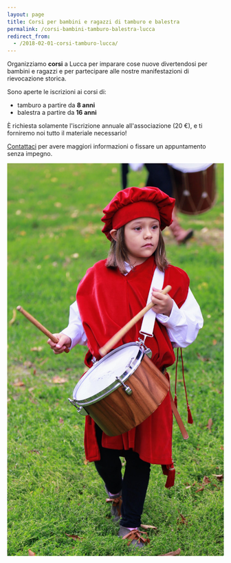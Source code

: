```yaml
---
layout: page
title: Corsi per bambini e ragazzi di tamburo e balestra
permalink: /corsi-bambini-tamburo-balestra-lucca
redirect_from:
  - /2018-02-01-corsi-tamburo-lucca/
---
```


Organizziamo **corsi** a Lucca per imparare cose nuove divertendosi per bambini
e ragazzi e per partecipare alle nostre manifestazioni di rievocazione storica.

Sono aperte le iscrizioni ai corsi di:

* tamburo a partire da **8 anni**
* balestra a partire da **16 anni**

È richiesta solamente l'iscrizione annuale all'associazione (20 €), e ti forniremo noi tutto il materiale necessario!

[Contattaci](/contatti) per avere maggiori informazioni o fissare un appuntamento
senza impegno.

![volantino corso tamburo Lucca](/assets/images/2018/corsi/elisa-tamburina.jpg)
